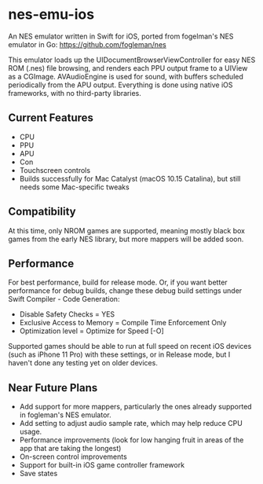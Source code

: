 #  nes-emu-ios

An NES emulator written in Swift for iOS, ported from fogelman's NES emulator in Go: https://github.com/fogleman/nes

This emulator loads up the UIDocumentBrowserViewController for easy NES ROM (.nes) file browsing, and renders each PPU output frame to a UIView as a CGImage.  AVAudioEngine is used for sound, with buffers scheduled periodically from the APU output.  Everything is done using native iOS frameworks, with no third-party libraries.

## Current Features
- CPU
- PPU
- APU
- Con
- Touchscreen controls
- Builds successfully for Mac Catalyst (macOS 10.15 Catalina), but still needs some Mac-specific tweaks

## Compatibility 
At this time, only NROM games are supported, meaning mostly black box games from the early NES library, but more mappers will be added soon.

## Performance
For best performance, build for release mode.  Or, if you want better performance for debug builds, change these debug build settings under Swift Compiler - Code Generation:
- Disable Safety Checks = YES
- Exclusive Access to Memory = Compile Time Enforcement Only
- Optimization level = Optimize for Speed [-O]

Supported games should be able to run at full speed on recent iOS devices (such as iPhone 11 Pro) with these settings, or in Release mode, but I haven't done any testing yet on older devices.

## Near Future Plans
- Add support for more mappers, particularly the ones already supported in fogleman's NES emulator.
- Add setting to adjust audio sample rate, which may help reduce CPU usage.
- Performance improvements (look for low hanging fruit in areas of the app that are taking the longest)
- On-screen control improvements
- Support for built-in iOS game controller framework
- Save states
